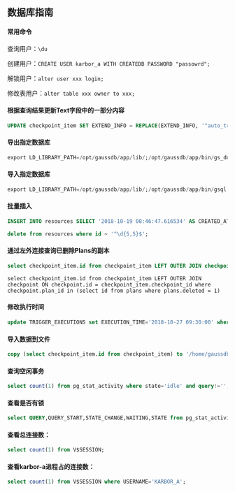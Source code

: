 ## 数据库指南

#### 常用命令

查询用户：```\du```

创建用户：```CREATE USER karbor_a WITH CREATEDB PASSWORD "passowrd";```

解锁用户：```alter user xxx login;```

修改表用户：```alter table xxx owner to xxx;```

#### 根据查询结果更新Text字段中的一部分内容

```sql
UPDATE checkpoint_item SET EXTEND_INFO = REPLACE(EXTEND_INFO, '"auto_trigger": false', '"auto_trigger": true') WHERE id='ae140853-2c58-4182-b874-c27a5bf59434';
```

#### 导出指定数据库
```sql
export LD_LIBRARY_PATH=/opt/gaussdb/app/lib/;/opt/gaussdb/app/bin/gs_dump karbor -W CloudService@123! -f /home/karbor.sql
```

#### 导入指定数据库
```sql
export LD_LIBRARY_PATH=/opt/gaussdb/app/lib/;/opt/gaussdb/app/bin/gsql -W CloudService@123! karbor --set ON_ERROR_STOP=on --single-transaction -f /opt/huawei/dj/etc/gaussdb/karbor.sql
```

#### 批量插入

```sql
INSERT INTO resources SELECT '2018-10-19 08:46:47.616534' AS CREATED_AT, '2018-10-19 08:46:47.616534' AS UPDATED_AT, NULL AS DELETED_AT, 'f' AS DELETED, i AS ID, '79ca9cb8-4078-4e64-8439-73cb0e1229c9' AS PLAN_ID, '8ec26d2d-4bd2-4fb2-bff7-5dd675883c31' AS RESOURCE_ID, 'OS::Nova::Server' AS RESOURCE_TYPE, 'ecs-xp' AS RESOURCE_NAME, '' AS RESOURCE_EXTRA_INFO FROM generate_series(80000, 80000) AS i;
```

```sql
delete from resources where id ~ '^\d{5,5}$';
```

#### 通过左外连接查询已删除Plans的副本
```sql
select checkpoint_item.id from checkpoint_item LEFT OUTER JOIN checkpoint ON checkpoint.id = checkpoint_item.checkpoint_id LEFT OUTER JOIN plans ON checkpoint.plan_id = plans.id where plans.deleted = 1
```

```
select checkpoint_item.id from checkpoint_item LEFT OUTER JOIN checkpoint ON checkpoint.id = checkpoint_item.checkpoint_id where checkpoint.plan_id in (select id from plans where plans.deleted = 1)
```

#### 修改执行时间

```sql
update TRIGGER_EXECUTIONS set EXECUTION_TIME='2018-10-27 09:30:00' where id in (select id from TRIGGER_EXECUTIONS where EXECUTION_TIME>'2018-10-27 09:00:00' and EXECUTION_TIME<'2018-10-27 10:00:00' limit 10);
```

#### 导入数据到文件
```sql
copy (select checkpoint_item.id from checkpoint_item) to '/home/gaussdba/tbl.csv' with csv header;
```

#### 查询空闲事务
```sql
select count(1) from pg_stat_activity where state='idle' and query!='';
```

#### 查看是否有锁
```sql
select QUERY,QUERY_START,STATE_CHANGE,WAITING,STATE from pg_stat_activity where WAITING='t';
```

#### 查看总连接数：
```sql
select count(1) from V$SESSION;
```

#### 查看karbor-a进程占的连接数：
```sql
select count(1) from V$SESSION where USERNAME='KARBOR_A';
```
